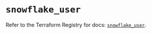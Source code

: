 # `snowflake_user`

Refer to the Terraform Registry for docs: [`snowflake_user`](https://registry.terraform.io/providers/snowflake-labs/snowflake/0.82.0/docs/resources/user).
